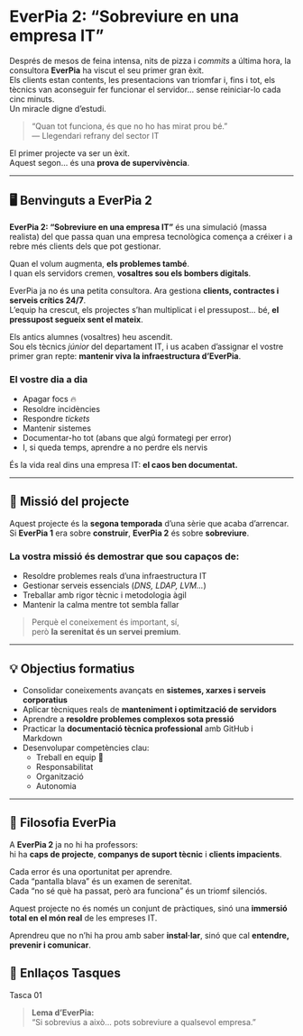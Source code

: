 # EverPia 2: “Sobreviure en una empresa IT”

Després de mesos de feina intensa, nits de pizza i *commits* a última hora, la consultora **EverPia** ha viscut el seu primer gran èxit.  
Els clients estan contents, les presentacions van triomfar i, fins i tot, els tècnics van aconseguir fer funcionar el servidor… sense reiniciar-lo cada cinc minuts.  
Un miracle digne d’estudi.

> “Quan tot funciona, és que no ho has mirat prou bé.”  
> — Llegendari refrany del sector IT

El primer projecte va ser un èxit.  
Aquest segon… és una **prova de supervivència**.

---

## 🖥️ Benvinguts a EverPia 2

**EverPia 2: “Sobreviure en una empresa IT”** és una simulació (massa realista) del que passa quan una empresa tecnològica comença a créixer i a rebre més clients dels que pot gestionar.

Quan el volum augmenta, **els problemes també**.  
I quan els servidors cremen, **vosaltres sou els bombers digitals**.

EverPia ja no és una petita consultora. Ara gestiona **clients, contractes i serveis crítics 24/7**.  
L’equip ha crescut, els projectes s’han multiplicat i el pressupost… bé, **el pressupost segueix sent el mateix**.

Els antics alumnes (vosaltres) heu ascendit.  
Sou els tècnics *júnior* del departament IT, i us acaben d’assignar el vostre primer gran repte: **mantenir viva la infraestructura d’EverPia**.

### El vostre dia a dia

- Apagar focs 🔥  
- Resoldre incidències  
- Respondre *tickets*  
- Mantenir sistemes  
- Documentar-ho tot (abans que algú formategi per error)  
- I, si queda temps, aprendre a no perdre els nervis  

És la vida real dins una empresa IT: **el caos ben documentat.**

---

## 🎯 Missió del projecte

Aquest projecte és la **segona temporada** d’una sèrie que acaba d’arrencar.  
Si **EverPia 1** era sobre **construir**, **EverPia 2** és sobre **sobreviure**.

### La vostra missió és demostrar que sou capaços de:

- Resoldre problemes reals d’una infraestructura IT  
- Gestionar serveis essencials (*DNS, LDAP, LVM…*)  
- Treballar amb rigor tècnic i metodologia àgil  
- Mantenir la calma mentre tot sembla fallar  

> Perquè el coneixement és important, sí,  
> però **la serenitat és un servei premium**.

---

## 💡 Objectius formatius

- Consolidar coneixements avançats en **sistemes, xarxes i serveis corporatius**  
- Aplicar tècniques reals de **manteniment i optimització de servidors**  
- Aprendre a **resoldre problemes complexos sota pressió**  
- Practicar la **documentació tècnica professional** amb GitHub i Markdown  
- Desenvolupar competències clau:
  - Treball en equip 🤝  
  - Responsabilitat  
  - Organització  
  - Autonomia  

---

## 🧩 Filosofia EverPia

A **EverPia 2** ja no hi ha professors:  
hi ha **caps de projecte**, **companys de suport tècnic** i **clients impacients**.

Cada error és una oportunitat per aprendre.  
Cada “pantalla blava” és un examen de serenitat.  
Cada “no sé què ha passat, però ara funciona” és un triomf silenciós.

Aquest projecte no és només un conjunt de pràctiques, sinó una **immersió total en el món real** de les empreses IT.

Aprendreu que no n’hi ha prou amb saber **instal·lar**, sinó que cal **entendre, prevenir i comunicar**.


## 🧩 Enllaços Tasques

Tasca 01

> **Lema d’EverPia:**  
> “Si sobrevius a això... pots sobreviure a qualsevol empresa.”
